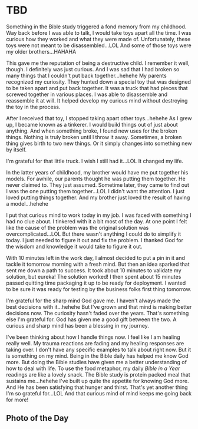 # TBD

Something in the Bible study triggered a fond memory from my childhood. Way back before I was able to talk, I would take toys apart all the time. I was curious how they worked and what they were made of. Unfortunately, these toys were not meant to be disassembled...LOL And some of those toys were my older brothers...HAHAHA

This gave me the reputation of being a destructive child. I remember it well, though. I definitely was just curious. And I was sad that I had broken so many things that I couldn't put back together...hehehe My parents recognized my curiosity. They hunted down a special toy that was designed to be taken apart and put back together. It was a truck that had pieces that screwed together in various places. I was able to disassemble and reassemble it at will. It helped develop my curious mind without destroying the toy in the process.

After I received that toy, I stopped taking apart other toys...hehehe As I grew up, I became known as a tinkerer. I would build things out of just about anything. And when something broke, I found new uses for the broken things. Nothing is truly broken until I throw it away. Sometimes, a broken thing gives birth to two new things. Or it simply changes into something new by itself.

I'm grateful for that little truck. I wish I still had it...LOL It changed my life.

In the latter years of childhood, my brother would have me put together his models. For awhile, our parents thought he was putting them together. He never claimed to. They just assumed. Sometime later, they came to find out I was the one putting them together...LOL I didn't want the attention. I just loved putting things together. And my brother just loved the result of having a model...hehehe

I put that curious mind to work today in my job. I was faced with something I had no clue about. I tinkered with it a bit most of the day. At one point I felt like the cause of the problem was the original solution was overcomplicated...LOL But there wasn't anything I could do to simplify it today. I just needed to figure it out and fix the problem. I thanked God for the wisdom and knowledge it would take to figure it out.

With 10 minutes left in the work day, I almost decided to put a pin in it and tackle it tomorrow morning with a fresh mind. But then an idea sparked that sent me down a path to success. It took about 10 minutes to validate my solution, but eureka! The solution worked! I then spent about 15 minutes passed quitting time packaging it up to be ready for deployment. I wanted to be sure it was ready for testing by the business folks first thing tomorrow.

I'm grateful for the sharp mind God gave me. I haven't always made the best decisions with it...hehehe But I've grown and that mind is making better decisions now. The curiosity hasn't faded over the years. That's something else I'm grateful for. God has given me a good gift between the two. A curious and sharp mind has been a blessing in my journey.

I've been thinking about how I handle things now. I feel like I am healing really well. My trauma reactions are fading and my healing responses are taking over. I don't have any specific examples to talk about right now. But it is something on my mind. Being in the Bible daily has helped me know God more. But doing the Bible studies have given me a better understanding of how to deal with life. To use the food metaphor, my daily *Bible in a Year* readings are like a lovely snack. The Bible study is protein packed meal that sustains me...hehehe I've built up quite the appetite for knowing God more. And He has been satisfying that hunger and thirst. That's yet another thing I'm so grateful for...LOL And that curious mind of mind keeps me going back for more!



## Photo of the Day

<!--@include: ../../../photos/photo-a-day/2025/02/05.md{3,}-->